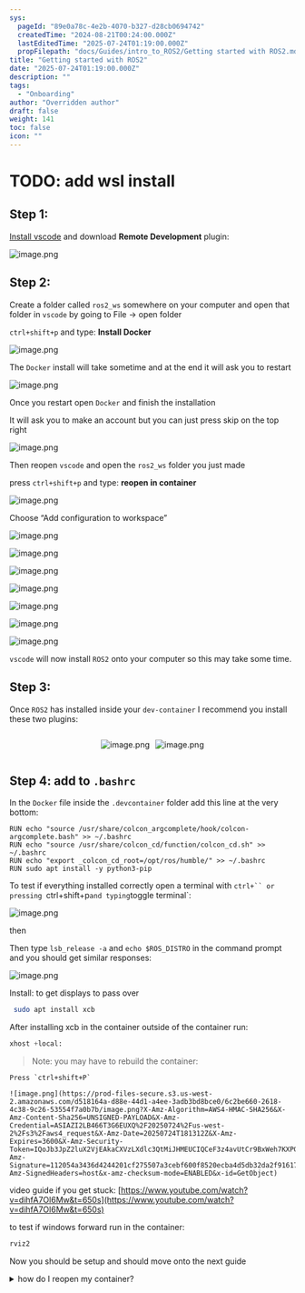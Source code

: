 ```yaml
---
sys:
  pageId: "89e0a78c-4e2b-4070-b327-d28cb0694742"
  createdTime: "2024-08-21T00:24:00.000Z"
  lastEditedTime: "2025-07-24T01:19:00.000Z"
  propFilepath: "docs/Guides/intro_to_ROS2/Getting started with ROS2.md"
title: "Getting started with ROS2"
date: "2025-07-24T01:19:00.000Z"
description: ""
tags:
  - "Onboarding"
author: "Overridden author"
draft: false
weight: 141
toc: false
icon: ""
---
```


# TODO: add wsl install

## Step 1:

[Install vscode](https://code.visualstudio.com/download) and download **Remote Development** plugin:

![image.png](https://prod-files-secure.s3.us-west-2.amazonaws.com/d518164a-d88e-44d1-a4ee-3adb3bd8bce0/efb52993-1881-4a40-b95e-6f020334f022/image.png?X-Amz-Algorithm=AWS4-HMAC-SHA256&X-Amz-Content-Sha256=UNSIGNED-PAYLOAD&X-Amz-Credential=ASIAZI2LB4664GADUFPT%2F20250724%2Fus-west-2%2Fs3%2Faws4_request&X-Amz-Date=20250724T181303Z&X-Amz-Expires=3600&X-Amz-Security-Token=IQoJb3JpZ2luX2VjEAkaCXVzLXdlc3QtMiJGMEQCIH1oC9WOCTNu0f8jmsyNihJXgSgZUrmYJvYQBHOAhsQiAiBynZaRyC3fCR1LnlRJmlJihB6zJRsVlK3Z87h%2Fu4H2DCr%2FAwgyEAAaDDYzNzQyMzE4MzgwNSIMloEiK3XAjD0FEmjyKtwDI3eizPSUt4nvHV%2Bgi8%2FnRY1StzmH2iObAKbmZ8cnVDSyApeKj3B%2BvyxYzMgDsdRKICAvmabSohqpxR9OXvHqijjOTgdiG6H4rkYUgY5RaHMbO28ZWWyS4RdmFy%2FV9xkaAgQjxkf21ksd%2BGQvAB7p9TvB1PvplH%2BbxySuIWBHN3i42OYfHhixRrvIPtTyMNp05TltTBBKc6dW6J0bU6mtIkcqdaDXLRtZ1JW%2Ff97pjSgZCXqDylOQsB1ydYlmN7NTQCDIZ1kHNWVXwORDu8jeU95Lmht34e7tU2jtQWpSshHgKTbuWVAOQJjnew1LZemaRYi1%2FkZasd21yLpZl5snanR8M3%2BDOpaZLC%2B63dtpQ4RCp2s1uUz%2B9o2px0x5QKwbOl67zktHKcFZP2tSUnhEcGYvvRPMn24or2PEzZe7YvXuZ3Bs3buSHosByjhPjLcmQrKN1sYNcev9TjOQZxD0WN%2FCQ13CD5Vr%2FeW4rKX1qPFI%2B%2B8P5%2FhwuigOX5hUZgDxepoeBaDaUD6fZbNxSnnO6KZid%2FK%2BxcoQzgzW3NqnSmwUC0kbmqRSQeMNZEdd6hRt4HjkRMQZGDEhSO0iMv%2BLXhkgZrDeC%2FP1PQxMiQwvBZqYRIqjiYrHgbLwhhowjNSJxAY6pgG5p4ANtXknA1J%2FBhW8rwQekf%2FSGAS8YcwrKeAhzi1yv68suhH%2FMqXFQPAfyf74o8sQyhSr2Xfgsp5vEHckX8CjhoWvmaP5QeuL1zqFpaPsgB2jWeXmI0G2SszGvj%2F%2BxsW1CuZAGHZVOMoYDemX48BPGnvVn6Rn1PQP5QKwsAx28SjsrVbZIY2k4E9qgFMflr6HrcEgXPu2oQSpfLQI5rJkmDJO%2BO9Z&X-Amz-Signature=96bc73d7a3b8ab639e14e934928b3d743d8dbe595c9ceec31a9345fb8b7ae7d3&X-Amz-SignedHeaders=host&x-amz-checksum-mode=ENABLED&x-id=GetObject)

## Step 2:

Create a folder called `ros2_ws` somewhere on your computer and open that folder in `vscode` by going to File → open folder 

`ctrl+shift+p` and type: **Install Docker**

![image.png](https://prod-files-secure.s3.us-west-2.amazonaws.com/d518164a-d88e-44d1-a4ee-3adb3bd8bce0/2269dc0e-1cd5-47ff-bceb-c04ad9b2eab0/image.png?X-Amz-Algorithm=AWS4-HMAC-SHA256&X-Amz-Content-Sha256=UNSIGNED-PAYLOAD&X-Amz-Credential=ASIAZI2LB4664GADUFPT%2F20250724%2Fus-west-2%2Fs3%2Faws4_request&X-Amz-Date=20250724T181303Z&X-Amz-Expires=3600&X-Amz-Security-Token=IQoJb3JpZ2luX2VjEAkaCXVzLXdlc3QtMiJGMEQCIH1oC9WOCTNu0f8jmsyNihJXgSgZUrmYJvYQBHOAhsQiAiBynZaRyC3fCR1LnlRJmlJihB6zJRsVlK3Z87h%2Fu4H2DCr%2FAwgyEAAaDDYzNzQyMzE4MzgwNSIMloEiK3XAjD0FEmjyKtwDI3eizPSUt4nvHV%2Bgi8%2FnRY1StzmH2iObAKbmZ8cnVDSyApeKj3B%2BvyxYzMgDsdRKICAvmabSohqpxR9OXvHqijjOTgdiG6H4rkYUgY5RaHMbO28ZWWyS4RdmFy%2FV9xkaAgQjxkf21ksd%2BGQvAB7p9TvB1PvplH%2BbxySuIWBHN3i42OYfHhixRrvIPtTyMNp05TltTBBKc6dW6J0bU6mtIkcqdaDXLRtZ1JW%2Ff97pjSgZCXqDylOQsB1ydYlmN7NTQCDIZ1kHNWVXwORDu8jeU95Lmht34e7tU2jtQWpSshHgKTbuWVAOQJjnew1LZemaRYi1%2FkZasd21yLpZl5snanR8M3%2BDOpaZLC%2B63dtpQ4RCp2s1uUz%2B9o2px0x5QKwbOl67zktHKcFZP2tSUnhEcGYvvRPMn24or2PEzZe7YvXuZ3Bs3buSHosByjhPjLcmQrKN1sYNcev9TjOQZxD0WN%2FCQ13CD5Vr%2FeW4rKX1qPFI%2B%2B8P5%2FhwuigOX5hUZgDxepoeBaDaUD6fZbNxSnnO6KZid%2FK%2BxcoQzgzW3NqnSmwUC0kbmqRSQeMNZEdd6hRt4HjkRMQZGDEhSO0iMv%2BLXhkgZrDeC%2FP1PQxMiQwvBZqYRIqjiYrHgbLwhhowjNSJxAY6pgG5p4ANtXknA1J%2FBhW8rwQekf%2FSGAS8YcwrKeAhzi1yv68suhH%2FMqXFQPAfyf74o8sQyhSr2Xfgsp5vEHckX8CjhoWvmaP5QeuL1zqFpaPsgB2jWeXmI0G2SszGvj%2F%2BxsW1CuZAGHZVOMoYDemX48BPGnvVn6Rn1PQP5QKwsAx28SjsrVbZIY2k4E9qgFMflr6HrcEgXPu2oQSpfLQI5rJkmDJO%2BO9Z&X-Amz-Signature=eec359f11c1ab3d4a3993a5b3dd54c4ffa34e0d32d5c50941811a2d483ff3eca&X-Amz-SignedHeaders=host&x-amz-checksum-mode=ENABLED&x-id=GetObject)

The `Docker` install will take sometime and at the end it will ask you to restart

![image.png](https://prod-files-secure.s3.us-west-2.amazonaws.com/d518164a-d88e-44d1-a4ee-3adb3bd8bce0/ed233f78-be33-4b1f-b89c-9c346c0e961e/image.png?X-Amz-Algorithm=AWS4-HMAC-SHA256&X-Amz-Content-Sha256=UNSIGNED-PAYLOAD&X-Amz-Credential=ASIAZI2LB4664GADUFPT%2F20250724%2Fus-west-2%2Fs3%2Faws4_request&X-Amz-Date=20250724T181303Z&X-Amz-Expires=3600&X-Amz-Security-Token=IQoJb3JpZ2luX2VjEAkaCXVzLXdlc3QtMiJGMEQCIH1oC9WOCTNu0f8jmsyNihJXgSgZUrmYJvYQBHOAhsQiAiBynZaRyC3fCR1LnlRJmlJihB6zJRsVlK3Z87h%2Fu4H2DCr%2FAwgyEAAaDDYzNzQyMzE4MzgwNSIMloEiK3XAjD0FEmjyKtwDI3eizPSUt4nvHV%2Bgi8%2FnRY1StzmH2iObAKbmZ8cnVDSyApeKj3B%2BvyxYzMgDsdRKICAvmabSohqpxR9OXvHqijjOTgdiG6H4rkYUgY5RaHMbO28ZWWyS4RdmFy%2FV9xkaAgQjxkf21ksd%2BGQvAB7p9TvB1PvplH%2BbxySuIWBHN3i42OYfHhixRrvIPtTyMNp05TltTBBKc6dW6J0bU6mtIkcqdaDXLRtZ1JW%2Ff97pjSgZCXqDylOQsB1ydYlmN7NTQCDIZ1kHNWVXwORDu8jeU95Lmht34e7tU2jtQWpSshHgKTbuWVAOQJjnew1LZemaRYi1%2FkZasd21yLpZl5snanR8M3%2BDOpaZLC%2B63dtpQ4RCp2s1uUz%2B9o2px0x5QKwbOl67zktHKcFZP2tSUnhEcGYvvRPMn24or2PEzZe7YvXuZ3Bs3buSHosByjhPjLcmQrKN1sYNcev9TjOQZxD0WN%2FCQ13CD5Vr%2FeW4rKX1qPFI%2B%2B8P5%2FhwuigOX5hUZgDxepoeBaDaUD6fZbNxSnnO6KZid%2FK%2BxcoQzgzW3NqnSmwUC0kbmqRSQeMNZEdd6hRt4HjkRMQZGDEhSO0iMv%2BLXhkgZrDeC%2FP1PQxMiQwvBZqYRIqjiYrHgbLwhhowjNSJxAY6pgG5p4ANtXknA1J%2FBhW8rwQekf%2FSGAS8YcwrKeAhzi1yv68suhH%2FMqXFQPAfyf74o8sQyhSr2Xfgsp5vEHckX8CjhoWvmaP5QeuL1zqFpaPsgB2jWeXmI0G2SszGvj%2F%2BxsW1CuZAGHZVOMoYDemX48BPGnvVn6Rn1PQP5QKwsAx28SjsrVbZIY2k4E9qgFMflr6HrcEgXPu2oQSpfLQI5rJkmDJO%2BO9Z&X-Amz-Signature=1c8eb13d5ccd43beb45133605021b4bd55058a539d6fa1ebbfa5194206310e87&X-Amz-SignedHeaders=host&x-amz-checksum-mode=ENABLED&x-id=GetObject)

Once you restart open `Docker` and finish the installation

It will ask you to make an account but you can just press skip on the top right

![image.png](https://prod-files-secure.s3.us-west-2.amazonaws.com/d518164a-d88e-44d1-a4ee-3adb3bd8bce0/21010ad9-1659-4fd9-9f59-9932a09b2a3d/image.png?X-Amz-Algorithm=AWS4-HMAC-SHA256&X-Amz-Content-Sha256=UNSIGNED-PAYLOAD&X-Amz-Credential=ASIAZI2LB4664GADUFPT%2F20250724%2Fus-west-2%2Fs3%2Faws4_request&X-Amz-Date=20250724T181303Z&X-Amz-Expires=3600&X-Amz-Security-Token=IQoJb3JpZ2luX2VjEAkaCXVzLXdlc3QtMiJGMEQCIH1oC9WOCTNu0f8jmsyNihJXgSgZUrmYJvYQBHOAhsQiAiBynZaRyC3fCR1LnlRJmlJihB6zJRsVlK3Z87h%2Fu4H2DCr%2FAwgyEAAaDDYzNzQyMzE4MzgwNSIMloEiK3XAjD0FEmjyKtwDI3eizPSUt4nvHV%2Bgi8%2FnRY1StzmH2iObAKbmZ8cnVDSyApeKj3B%2BvyxYzMgDsdRKICAvmabSohqpxR9OXvHqijjOTgdiG6H4rkYUgY5RaHMbO28ZWWyS4RdmFy%2FV9xkaAgQjxkf21ksd%2BGQvAB7p9TvB1PvplH%2BbxySuIWBHN3i42OYfHhixRrvIPtTyMNp05TltTBBKc6dW6J0bU6mtIkcqdaDXLRtZ1JW%2Ff97pjSgZCXqDylOQsB1ydYlmN7NTQCDIZ1kHNWVXwORDu8jeU95Lmht34e7tU2jtQWpSshHgKTbuWVAOQJjnew1LZemaRYi1%2FkZasd21yLpZl5snanR8M3%2BDOpaZLC%2B63dtpQ4RCp2s1uUz%2B9o2px0x5QKwbOl67zktHKcFZP2tSUnhEcGYvvRPMn24or2PEzZe7YvXuZ3Bs3buSHosByjhPjLcmQrKN1sYNcev9TjOQZxD0WN%2FCQ13CD5Vr%2FeW4rKX1qPFI%2B%2B8P5%2FhwuigOX5hUZgDxepoeBaDaUD6fZbNxSnnO6KZid%2FK%2BxcoQzgzW3NqnSmwUC0kbmqRSQeMNZEdd6hRt4HjkRMQZGDEhSO0iMv%2BLXhkgZrDeC%2FP1PQxMiQwvBZqYRIqjiYrHgbLwhhowjNSJxAY6pgG5p4ANtXknA1J%2FBhW8rwQekf%2FSGAS8YcwrKeAhzi1yv68suhH%2FMqXFQPAfyf74o8sQyhSr2Xfgsp5vEHckX8CjhoWvmaP5QeuL1zqFpaPsgB2jWeXmI0G2SszGvj%2F%2BxsW1CuZAGHZVOMoYDemX48BPGnvVn6Rn1PQP5QKwsAx28SjsrVbZIY2k4E9qgFMflr6HrcEgXPu2oQSpfLQI5rJkmDJO%2BO9Z&X-Amz-Signature=a8d4e87ff86bbd62177447e43b6798ac8d69f3777217250e3bf5ab7317627d6c&X-Amz-SignedHeaders=host&x-amz-checksum-mode=ENABLED&x-id=GetObject)

Then reopen `vscode` and open the `ros2_ws` folder you just made

press `ctrl+shift+p` and type: **reopen in container**

![image.png](https://prod-files-secure.s3.us-west-2.amazonaws.com/d518164a-d88e-44d1-a4ee-3adb3bd8bce0/4e93b8c2-41ad-488c-8095-c74205196118/image.png?X-Amz-Algorithm=AWS4-HMAC-SHA256&X-Amz-Content-Sha256=UNSIGNED-PAYLOAD&X-Amz-Credential=ASIAZI2LB4664GADUFPT%2F20250724%2Fus-west-2%2Fs3%2Faws4_request&X-Amz-Date=20250724T181303Z&X-Amz-Expires=3600&X-Amz-Security-Token=IQoJb3JpZ2luX2VjEAkaCXVzLXdlc3QtMiJGMEQCIH1oC9WOCTNu0f8jmsyNihJXgSgZUrmYJvYQBHOAhsQiAiBynZaRyC3fCR1LnlRJmlJihB6zJRsVlK3Z87h%2Fu4H2DCr%2FAwgyEAAaDDYzNzQyMzE4MzgwNSIMloEiK3XAjD0FEmjyKtwDI3eizPSUt4nvHV%2Bgi8%2FnRY1StzmH2iObAKbmZ8cnVDSyApeKj3B%2BvyxYzMgDsdRKICAvmabSohqpxR9OXvHqijjOTgdiG6H4rkYUgY5RaHMbO28ZWWyS4RdmFy%2FV9xkaAgQjxkf21ksd%2BGQvAB7p9TvB1PvplH%2BbxySuIWBHN3i42OYfHhixRrvIPtTyMNp05TltTBBKc6dW6J0bU6mtIkcqdaDXLRtZ1JW%2Ff97pjSgZCXqDylOQsB1ydYlmN7NTQCDIZ1kHNWVXwORDu8jeU95Lmht34e7tU2jtQWpSshHgKTbuWVAOQJjnew1LZemaRYi1%2FkZasd21yLpZl5snanR8M3%2BDOpaZLC%2B63dtpQ4RCp2s1uUz%2B9o2px0x5QKwbOl67zktHKcFZP2tSUnhEcGYvvRPMn24or2PEzZe7YvXuZ3Bs3buSHosByjhPjLcmQrKN1sYNcev9TjOQZxD0WN%2FCQ13CD5Vr%2FeW4rKX1qPFI%2B%2B8P5%2FhwuigOX5hUZgDxepoeBaDaUD6fZbNxSnnO6KZid%2FK%2BxcoQzgzW3NqnSmwUC0kbmqRSQeMNZEdd6hRt4HjkRMQZGDEhSO0iMv%2BLXhkgZrDeC%2FP1PQxMiQwvBZqYRIqjiYrHgbLwhhowjNSJxAY6pgG5p4ANtXknA1J%2FBhW8rwQekf%2FSGAS8YcwrKeAhzi1yv68suhH%2FMqXFQPAfyf74o8sQyhSr2Xfgsp5vEHckX8CjhoWvmaP5QeuL1zqFpaPsgB2jWeXmI0G2SszGvj%2F%2BxsW1CuZAGHZVOMoYDemX48BPGnvVn6Rn1PQP5QKwsAx28SjsrVbZIY2k4E9qgFMflr6HrcEgXPu2oQSpfLQI5rJkmDJO%2BO9Z&X-Amz-Signature=c8b3e5d3fea3adcbd92698c1125a8b3c9a3eac5f16eaf66a3eb17dadd1e67f47&X-Amz-SignedHeaders=host&x-amz-checksum-mode=ENABLED&x-id=GetObject)

Choose “Add configuration to workspace”

![image.png](https://prod-files-secure.s3.us-west-2.amazonaws.com/d518164a-d88e-44d1-a4ee-3adb3bd8bce0/9560b282-5060-4989-ba37-97e7b2c22476/image.png?X-Amz-Algorithm=AWS4-HMAC-SHA256&X-Amz-Content-Sha256=UNSIGNED-PAYLOAD&X-Amz-Credential=ASIAZI2LB4664GADUFPT%2F20250724%2Fus-west-2%2Fs3%2Faws4_request&X-Amz-Date=20250724T181303Z&X-Amz-Expires=3600&X-Amz-Security-Token=IQoJb3JpZ2luX2VjEAkaCXVzLXdlc3QtMiJGMEQCIH1oC9WOCTNu0f8jmsyNihJXgSgZUrmYJvYQBHOAhsQiAiBynZaRyC3fCR1LnlRJmlJihB6zJRsVlK3Z87h%2Fu4H2DCr%2FAwgyEAAaDDYzNzQyMzE4MzgwNSIMloEiK3XAjD0FEmjyKtwDI3eizPSUt4nvHV%2Bgi8%2FnRY1StzmH2iObAKbmZ8cnVDSyApeKj3B%2BvyxYzMgDsdRKICAvmabSohqpxR9OXvHqijjOTgdiG6H4rkYUgY5RaHMbO28ZWWyS4RdmFy%2FV9xkaAgQjxkf21ksd%2BGQvAB7p9TvB1PvplH%2BbxySuIWBHN3i42OYfHhixRrvIPtTyMNp05TltTBBKc6dW6J0bU6mtIkcqdaDXLRtZ1JW%2Ff97pjSgZCXqDylOQsB1ydYlmN7NTQCDIZ1kHNWVXwORDu8jeU95Lmht34e7tU2jtQWpSshHgKTbuWVAOQJjnew1LZemaRYi1%2FkZasd21yLpZl5snanR8M3%2BDOpaZLC%2B63dtpQ4RCp2s1uUz%2B9o2px0x5QKwbOl67zktHKcFZP2tSUnhEcGYvvRPMn24or2PEzZe7YvXuZ3Bs3buSHosByjhPjLcmQrKN1sYNcev9TjOQZxD0WN%2FCQ13CD5Vr%2FeW4rKX1qPFI%2B%2B8P5%2FhwuigOX5hUZgDxepoeBaDaUD6fZbNxSnnO6KZid%2FK%2BxcoQzgzW3NqnSmwUC0kbmqRSQeMNZEdd6hRt4HjkRMQZGDEhSO0iMv%2BLXhkgZrDeC%2FP1PQxMiQwvBZqYRIqjiYrHgbLwhhowjNSJxAY6pgG5p4ANtXknA1J%2FBhW8rwQekf%2FSGAS8YcwrKeAhzi1yv68suhH%2FMqXFQPAfyf74o8sQyhSr2Xfgsp5vEHckX8CjhoWvmaP5QeuL1zqFpaPsgB2jWeXmI0G2SszGvj%2F%2BxsW1CuZAGHZVOMoYDemX48BPGnvVn6Rn1PQP5QKwsAx28SjsrVbZIY2k4E9qgFMflr6HrcEgXPu2oQSpfLQI5rJkmDJO%2BO9Z&X-Amz-Signature=1f0bc964e2cafd0e46317357b9e074df2e0f8592dba5a1a13586c59509fe243e&X-Amz-SignedHeaders=host&x-amz-checksum-mode=ENABLED&x-id=GetObject)

![image.png](https://prod-files-secure.s3.us-west-2.amazonaws.com/d518164a-d88e-44d1-a4ee-3adb3bd8bce0/2ee63f81-886b-48e8-a553-dc6e5eac99e4/image.png?X-Amz-Algorithm=AWS4-HMAC-SHA256&X-Amz-Content-Sha256=UNSIGNED-PAYLOAD&X-Amz-Credential=ASIAZI2LB4664GADUFPT%2F20250724%2Fus-west-2%2Fs3%2Faws4_request&X-Amz-Date=20250724T181303Z&X-Amz-Expires=3600&X-Amz-Security-Token=IQoJb3JpZ2luX2VjEAkaCXVzLXdlc3QtMiJGMEQCIH1oC9WOCTNu0f8jmsyNihJXgSgZUrmYJvYQBHOAhsQiAiBynZaRyC3fCR1LnlRJmlJihB6zJRsVlK3Z87h%2Fu4H2DCr%2FAwgyEAAaDDYzNzQyMzE4MzgwNSIMloEiK3XAjD0FEmjyKtwDI3eizPSUt4nvHV%2Bgi8%2FnRY1StzmH2iObAKbmZ8cnVDSyApeKj3B%2BvyxYzMgDsdRKICAvmabSohqpxR9OXvHqijjOTgdiG6H4rkYUgY5RaHMbO28ZWWyS4RdmFy%2FV9xkaAgQjxkf21ksd%2BGQvAB7p9TvB1PvplH%2BbxySuIWBHN3i42OYfHhixRrvIPtTyMNp05TltTBBKc6dW6J0bU6mtIkcqdaDXLRtZ1JW%2Ff97pjSgZCXqDylOQsB1ydYlmN7NTQCDIZ1kHNWVXwORDu8jeU95Lmht34e7tU2jtQWpSshHgKTbuWVAOQJjnew1LZemaRYi1%2FkZasd21yLpZl5snanR8M3%2BDOpaZLC%2B63dtpQ4RCp2s1uUz%2B9o2px0x5QKwbOl67zktHKcFZP2tSUnhEcGYvvRPMn24or2PEzZe7YvXuZ3Bs3buSHosByjhPjLcmQrKN1sYNcev9TjOQZxD0WN%2FCQ13CD5Vr%2FeW4rKX1qPFI%2B%2B8P5%2FhwuigOX5hUZgDxepoeBaDaUD6fZbNxSnnO6KZid%2FK%2BxcoQzgzW3NqnSmwUC0kbmqRSQeMNZEdd6hRt4HjkRMQZGDEhSO0iMv%2BLXhkgZrDeC%2FP1PQxMiQwvBZqYRIqjiYrHgbLwhhowjNSJxAY6pgG5p4ANtXknA1J%2FBhW8rwQekf%2FSGAS8YcwrKeAhzi1yv68suhH%2FMqXFQPAfyf74o8sQyhSr2Xfgsp5vEHckX8CjhoWvmaP5QeuL1zqFpaPsgB2jWeXmI0G2SszGvj%2F%2BxsW1CuZAGHZVOMoYDemX48BPGnvVn6Rn1PQP5QKwsAx28SjsrVbZIY2k4E9qgFMflr6HrcEgXPu2oQSpfLQI5rJkmDJO%2BO9Z&X-Amz-Signature=edacbeb1e0b4e2642ba3fc97016ceb18467670e1e9181d039737b97cc83d7e2f&X-Amz-SignedHeaders=host&x-amz-checksum-mode=ENABLED&x-id=GetObject)

![image.png](https://prod-files-secure.s3.us-west-2.amazonaws.com/d518164a-d88e-44d1-a4ee-3adb3bd8bce0/e0fd626c-c8b6-4b2c-95d1-fa4c26514504/image.png?X-Amz-Algorithm=AWS4-HMAC-SHA256&X-Amz-Content-Sha256=UNSIGNED-PAYLOAD&X-Amz-Credential=ASIAZI2LB4664GADUFPT%2F20250724%2Fus-west-2%2Fs3%2Faws4_request&X-Amz-Date=20250724T181303Z&X-Amz-Expires=3600&X-Amz-Security-Token=IQoJb3JpZ2luX2VjEAkaCXVzLXdlc3QtMiJGMEQCIH1oC9WOCTNu0f8jmsyNihJXgSgZUrmYJvYQBHOAhsQiAiBynZaRyC3fCR1LnlRJmlJihB6zJRsVlK3Z87h%2Fu4H2DCr%2FAwgyEAAaDDYzNzQyMzE4MzgwNSIMloEiK3XAjD0FEmjyKtwDI3eizPSUt4nvHV%2Bgi8%2FnRY1StzmH2iObAKbmZ8cnVDSyApeKj3B%2BvyxYzMgDsdRKICAvmabSohqpxR9OXvHqijjOTgdiG6H4rkYUgY5RaHMbO28ZWWyS4RdmFy%2FV9xkaAgQjxkf21ksd%2BGQvAB7p9TvB1PvplH%2BbxySuIWBHN3i42OYfHhixRrvIPtTyMNp05TltTBBKc6dW6J0bU6mtIkcqdaDXLRtZ1JW%2Ff97pjSgZCXqDylOQsB1ydYlmN7NTQCDIZ1kHNWVXwORDu8jeU95Lmht34e7tU2jtQWpSshHgKTbuWVAOQJjnew1LZemaRYi1%2FkZasd21yLpZl5snanR8M3%2BDOpaZLC%2B63dtpQ4RCp2s1uUz%2B9o2px0x5QKwbOl67zktHKcFZP2tSUnhEcGYvvRPMn24or2PEzZe7YvXuZ3Bs3buSHosByjhPjLcmQrKN1sYNcev9TjOQZxD0WN%2FCQ13CD5Vr%2FeW4rKX1qPFI%2B%2B8P5%2FhwuigOX5hUZgDxepoeBaDaUD6fZbNxSnnO6KZid%2FK%2BxcoQzgzW3NqnSmwUC0kbmqRSQeMNZEdd6hRt4HjkRMQZGDEhSO0iMv%2BLXhkgZrDeC%2FP1PQxMiQwvBZqYRIqjiYrHgbLwhhowjNSJxAY6pgG5p4ANtXknA1J%2FBhW8rwQekf%2FSGAS8YcwrKeAhzi1yv68suhH%2FMqXFQPAfyf74o8sQyhSr2Xfgsp5vEHckX8CjhoWvmaP5QeuL1zqFpaPsgB2jWeXmI0G2SszGvj%2F%2BxsW1CuZAGHZVOMoYDemX48BPGnvVn6Rn1PQP5QKwsAx28SjsrVbZIY2k4E9qgFMflr6HrcEgXPu2oQSpfLQI5rJkmDJO%2BO9Z&X-Amz-Signature=804f08968482fc2a2b8866b318383d8a63f6d1425f15afe4de56b2120bfbb40c&X-Amz-SignedHeaders=host&x-amz-checksum-mode=ENABLED&x-id=GetObject)

![image.png](https://prod-files-secure.s3.us-west-2.amazonaws.com/d518164a-d88e-44d1-a4ee-3adb3bd8bce0/a2e13f50-d2ab-4719-a4c2-7ced634bfc9d/image.png?X-Amz-Algorithm=AWS4-HMAC-SHA256&X-Amz-Content-Sha256=UNSIGNED-PAYLOAD&X-Amz-Credential=ASIAZI2LB4664GADUFPT%2F20250724%2Fus-west-2%2Fs3%2Faws4_request&X-Amz-Date=20250724T181303Z&X-Amz-Expires=3600&X-Amz-Security-Token=IQoJb3JpZ2luX2VjEAkaCXVzLXdlc3QtMiJGMEQCIH1oC9WOCTNu0f8jmsyNihJXgSgZUrmYJvYQBHOAhsQiAiBynZaRyC3fCR1LnlRJmlJihB6zJRsVlK3Z87h%2Fu4H2DCr%2FAwgyEAAaDDYzNzQyMzE4MzgwNSIMloEiK3XAjD0FEmjyKtwDI3eizPSUt4nvHV%2Bgi8%2FnRY1StzmH2iObAKbmZ8cnVDSyApeKj3B%2BvyxYzMgDsdRKICAvmabSohqpxR9OXvHqijjOTgdiG6H4rkYUgY5RaHMbO28ZWWyS4RdmFy%2FV9xkaAgQjxkf21ksd%2BGQvAB7p9TvB1PvplH%2BbxySuIWBHN3i42OYfHhixRrvIPtTyMNp05TltTBBKc6dW6J0bU6mtIkcqdaDXLRtZ1JW%2Ff97pjSgZCXqDylOQsB1ydYlmN7NTQCDIZ1kHNWVXwORDu8jeU95Lmht34e7tU2jtQWpSshHgKTbuWVAOQJjnew1LZemaRYi1%2FkZasd21yLpZl5snanR8M3%2BDOpaZLC%2B63dtpQ4RCp2s1uUz%2B9o2px0x5QKwbOl67zktHKcFZP2tSUnhEcGYvvRPMn24or2PEzZe7YvXuZ3Bs3buSHosByjhPjLcmQrKN1sYNcev9TjOQZxD0WN%2FCQ13CD5Vr%2FeW4rKX1qPFI%2B%2B8P5%2FhwuigOX5hUZgDxepoeBaDaUD6fZbNxSnnO6KZid%2FK%2BxcoQzgzW3NqnSmwUC0kbmqRSQeMNZEdd6hRt4HjkRMQZGDEhSO0iMv%2BLXhkgZrDeC%2FP1PQxMiQwvBZqYRIqjiYrHgbLwhhowjNSJxAY6pgG5p4ANtXknA1J%2FBhW8rwQekf%2FSGAS8YcwrKeAhzi1yv68suhH%2FMqXFQPAfyf74o8sQyhSr2Xfgsp5vEHckX8CjhoWvmaP5QeuL1zqFpaPsgB2jWeXmI0G2SszGvj%2F%2BxsW1CuZAGHZVOMoYDemX48BPGnvVn6Rn1PQP5QKwsAx28SjsrVbZIY2k4E9qgFMflr6HrcEgXPu2oQSpfLQI5rJkmDJO%2BO9Z&X-Amz-Signature=aad5f3acc2a8a58bad47a9ef604d1c4d576cc3efc2b7ea84cf6a88bfdf82a16c&X-Amz-SignedHeaders=host&x-amz-checksum-mode=ENABLED&x-id=GetObject)

![image.png](https://prod-files-secure.s3.us-west-2.amazonaws.com/d518164a-d88e-44d1-a4ee-3adb3bd8bce0/6cc478ad-aaba-4bf7-9fcc-403277ab896c/image.png?X-Amz-Algorithm=AWS4-HMAC-SHA256&X-Amz-Content-Sha256=UNSIGNED-PAYLOAD&X-Amz-Credential=ASIAZI2LB4664GADUFPT%2F20250724%2Fus-west-2%2Fs3%2Faws4_request&X-Amz-Date=20250724T181303Z&X-Amz-Expires=3600&X-Amz-Security-Token=IQoJb3JpZ2luX2VjEAkaCXVzLXdlc3QtMiJGMEQCIH1oC9WOCTNu0f8jmsyNihJXgSgZUrmYJvYQBHOAhsQiAiBynZaRyC3fCR1LnlRJmlJihB6zJRsVlK3Z87h%2Fu4H2DCr%2FAwgyEAAaDDYzNzQyMzE4MzgwNSIMloEiK3XAjD0FEmjyKtwDI3eizPSUt4nvHV%2Bgi8%2FnRY1StzmH2iObAKbmZ8cnVDSyApeKj3B%2BvyxYzMgDsdRKICAvmabSohqpxR9OXvHqijjOTgdiG6H4rkYUgY5RaHMbO28ZWWyS4RdmFy%2FV9xkaAgQjxkf21ksd%2BGQvAB7p9TvB1PvplH%2BbxySuIWBHN3i42OYfHhixRrvIPtTyMNp05TltTBBKc6dW6J0bU6mtIkcqdaDXLRtZ1JW%2Ff97pjSgZCXqDylOQsB1ydYlmN7NTQCDIZ1kHNWVXwORDu8jeU95Lmht34e7tU2jtQWpSshHgKTbuWVAOQJjnew1LZemaRYi1%2FkZasd21yLpZl5snanR8M3%2BDOpaZLC%2B63dtpQ4RCp2s1uUz%2B9o2px0x5QKwbOl67zktHKcFZP2tSUnhEcGYvvRPMn24or2PEzZe7YvXuZ3Bs3buSHosByjhPjLcmQrKN1sYNcev9TjOQZxD0WN%2FCQ13CD5Vr%2FeW4rKX1qPFI%2B%2B8P5%2FhwuigOX5hUZgDxepoeBaDaUD6fZbNxSnnO6KZid%2FK%2BxcoQzgzW3NqnSmwUC0kbmqRSQeMNZEdd6hRt4HjkRMQZGDEhSO0iMv%2BLXhkgZrDeC%2FP1PQxMiQwvBZqYRIqjiYrHgbLwhhowjNSJxAY6pgG5p4ANtXknA1J%2FBhW8rwQekf%2FSGAS8YcwrKeAhzi1yv68suhH%2FMqXFQPAfyf74o8sQyhSr2Xfgsp5vEHckX8CjhoWvmaP5QeuL1zqFpaPsgB2jWeXmI0G2SszGvj%2F%2BxsW1CuZAGHZVOMoYDemX48BPGnvVn6Rn1PQP5QKwsAx28SjsrVbZIY2k4E9qgFMflr6HrcEgXPu2oQSpfLQI5rJkmDJO%2BO9Z&X-Amz-Signature=406cbbea8469ea422628edfae220eee7f7c83ffbf6813f0b6821aebd1c368ec2&X-Amz-SignedHeaders=host&x-amz-checksum-mode=ENABLED&x-id=GetObject)

![image.png](https://prod-files-secure.s3.us-west-2.amazonaws.com/d518164a-d88e-44d1-a4ee-3adb3bd8bce0/53255b28-f75e-430f-b9e3-c0ac8577e42b/image.png?X-Amz-Algorithm=AWS4-HMAC-SHA256&X-Amz-Content-Sha256=UNSIGNED-PAYLOAD&X-Amz-Credential=ASIAZI2LB4664GADUFPT%2F20250724%2Fus-west-2%2Fs3%2Faws4_request&X-Amz-Date=20250724T181303Z&X-Amz-Expires=3600&X-Amz-Security-Token=IQoJb3JpZ2luX2VjEAkaCXVzLXdlc3QtMiJGMEQCIH1oC9WOCTNu0f8jmsyNihJXgSgZUrmYJvYQBHOAhsQiAiBynZaRyC3fCR1LnlRJmlJihB6zJRsVlK3Z87h%2Fu4H2DCr%2FAwgyEAAaDDYzNzQyMzE4MzgwNSIMloEiK3XAjD0FEmjyKtwDI3eizPSUt4nvHV%2Bgi8%2FnRY1StzmH2iObAKbmZ8cnVDSyApeKj3B%2BvyxYzMgDsdRKICAvmabSohqpxR9OXvHqijjOTgdiG6H4rkYUgY5RaHMbO28ZWWyS4RdmFy%2FV9xkaAgQjxkf21ksd%2BGQvAB7p9TvB1PvplH%2BbxySuIWBHN3i42OYfHhixRrvIPtTyMNp05TltTBBKc6dW6J0bU6mtIkcqdaDXLRtZ1JW%2Ff97pjSgZCXqDylOQsB1ydYlmN7NTQCDIZ1kHNWVXwORDu8jeU95Lmht34e7tU2jtQWpSshHgKTbuWVAOQJjnew1LZemaRYi1%2FkZasd21yLpZl5snanR8M3%2BDOpaZLC%2B63dtpQ4RCp2s1uUz%2B9o2px0x5QKwbOl67zktHKcFZP2tSUnhEcGYvvRPMn24or2PEzZe7YvXuZ3Bs3buSHosByjhPjLcmQrKN1sYNcev9TjOQZxD0WN%2FCQ13CD5Vr%2FeW4rKX1qPFI%2B%2B8P5%2FhwuigOX5hUZgDxepoeBaDaUD6fZbNxSnnO6KZid%2FK%2BxcoQzgzW3NqnSmwUC0kbmqRSQeMNZEdd6hRt4HjkRMQZGDEhSO0iMv%2BLXhkgZrDeC%2FP1PQxMiQwvBZqYRIqjiYrHgbLwhhowjNSJxAY6pgG5p4ANtXknA1J%2FBhW8rwQekf%2FSGAS8YcwrKeAhzi1yv68suhH%2FMqXFQPAfyf74o8sQyhSr2Xfgsp5vEHckX8CjhoWvmaP5QeuL1zqFpaPsgB2jWeXmI0G2SszGvj%2F%2BxsW1CuZAGHZVOMoYDemX48BPGnvVn6Rn1PQP5QKwsAx28SjsrVbZIY2k4E9qgFMflr6HrcEgXPu2oQSpfLQI5rJkmDJO%2BO9Z&X-Amz-Signature=ffed911e7da00737d4d225b36e89da3bcb3f5328e7fc4d5c5846a75f5e62f712&X-Amz-SignedHeaders=host&x-amz-checksum-mode=ENABLED&x-id=GetObject)

![image.png](https://prod-files-secure.s3.us-west-2.amazonaws.com/d518164a-d88e-44d1-a4ee-3adb3bd8bce0/7c562767-5af9-4ffb-97d1-327bcdf4ee00/image.png?X-Amz-Algorithm=AWS4-HMAC-SHA256&X-Amz-Content-Sha256=UNSIGNED-PAYLOAD&X-Amz-Credential=ASIAZI2LB4664GADUFPT%2F20250724%2Fus-west-2%2Fs3%2Faws4_request&X-Amz-Date=20250724T181303Z&X-Amz-Expires=3600&X-Amz-Security-Token=IQoJb3JpZ2luX2VjEAkaCXVzLXdlc3QtMiJGMEQCIH1oC9WOCTNu0f8jmsyNihJXgSgZUrmYJvYQBHOAhsQiAiBynZaRyC3fCR1LnlRJmlJihB6zJRsVlK3Z87h%2Fu4H2DCr%2FAwgyEAAaDDYzNzQyMzE4MzgwNSIMloEiK3XAjD0FEmjyKtwDI3eizPSUt4nvHV%2Bgi8%2FnRY1StzmH2iObAKbmZ8cnVDSyApeKj3B%2BvyxYzMgDsdRKICAvmabSohqpxR9OXvHqijjOTgdiG6H4rkYUgY5RaHMbO28ZWWyS4RdmFy%2FV9xkaAgQjxkf21ksd%2BGQvAB7p9TvB1PvplH%2BbxySuIWBHN3i42OYfHhixRrvIPtTyMNp05TltTBBKc6dW6J0bU6mtIkcqdaDXLRtZ1JW%2Ff97pjSgZCXqDylOQsB1ydYlmN7NTQCDIZ1kHNWVXwORDu8jeU95Lmht34e7tU2jtQWpSshHgKTbuWVAOQJjnew1LZemaRYi1%2FkZasd21yLpZl5snanR8M3%2BDOpaZLC%2B63dtpQ4RCp2s1uUz%2B9o2px0x5QKwbOl67zktHKcFZP2tSUnhEcGYvvRPMn24or2PEzZe7YvXuZ3Bs3buSHosByjhPjLcmQrKN1sYNcev9TjOQZxD0WN%2FCQ13CD5Vr%2FeW4rKX1qPFI%2B%2B8P5%2FhwuigOX5hUZgDxepoeBaDaUD6fZbNxSnnO6KZid%2FK%2BxcoQzgzW3NqnSmwUC0kbmqRSQeMNZEdd6hRt4HjkRMQZGDEhSO0iMv%2BLXhkgZrDeC%2FP1PQxMiQwvBZqYRIqjiYrHgbLwhhowjNSJxAY6pgG5p4ANtXknA1J%2FBhW8rwQekf%2FSGAS8YcwrKeAhzi1yv68suhH%2FMqXFQPAfyf74o8sQyhSr2Xfgsp5vEHckX8CjhoWvmaP5QeuL1zqFpaPsgB2jWeXmI0G2SszGvj%2F%2BxsW1CuZAGHZVOMoYDemX48BPGnvVn6Rn1PQP5QKwsAx28SjsrVbZIY2k4E9qgFMflr6HrcEgXPu2oQSpfLQI5rJkmDJO%2BO9Z&X-Amz-Signature=7798059960c2ba0c4cba085b590b13fbcbcb10640d7185dfcfcb76d891c32178&X-Amz-SignedHeaders=host&x-amz-checksum-mode=ENABLED&x-id=GetObject)

`vscode` will now install `ROS2` onto your computer so this may take some time.

## Step 3:

Once `ROS2` has installed inside your `dev-container` I recommend you install these two plugins:

<div style="display: flex;flex-direction: row; column-gap:10px; max-width: 630px;justify-content: center;">
<div>

![image.png](https://prod-files-secure.s3.us-west-2.amazonaws.com/d518164a-d88e-44d1-a4ee-3adb3bd8bce0/3fc3d550-5a54-4ba1-ba6b-faa01cdb7369/image.png?X-Amz-Algorithm=AWS4-HMAC-SHA256&X-Amz-Content-Sha256=UNSIGNED-PAYLOAD&X-Amz-Credential=ASIAZI2LB4662ST4C6UC%2F20250724%2Fus-west-2%2Fs3%2Faws4_request&X-Amz-Date=20250724T181309Z&X-Amz-Expires=3600&X-Amz-Security-Token=IQoJb3JpZ2luX2VjEAkaCXVzLXdlc3QtMiJHMEUCIQCWZIkyXuiFRxkqKJXMZf0KwP5r93CbDUIp2CYFyN54hQIgFoPCHOYden4ndNOuBkYoRtCHT3r2IN6pEZN6Q9sfsJwq%2FwMIMhAAGgw2Mzc0MjMxODM4MDUiDAOb6rajEye3eM4AfircA1nzG6KCfLe4XcdxkhI2BiGfdcu9nxnMPTk45%2BkEoqkZr6m0%2BwFUy14BDbqS%2B5y164DmDtDoKtC6mWKlce8mSG5uJ1%2BYWtbaNYRMlBp08EMfugQMJdi1OZu05rfnHwUgjWrJhiozQ50wFpFSGSQbD%2FtQ3CFM3nN810G5FST9YmITQ9cvjE2pP2MYlfeDVWzMA%2BPtYyDwGH4giSvW4Qre%2B3D%2BKJ5%2BkPVWPpDbD6WNxIV9dzpynDYMFhAURur4a9FjLaSH9mkUfk35lwh%2BOm%2FKcPBbbuNBZMndlzgk3pr1v7eLDOcbmGKm%2F0mK7r5FXPHo45%2Br8OMqyRrz9Vf%2Bwit3ksyejnkZLAEl6VFxKXLKXrC%2F23KmwSxOGofML4wihs06aXcQ1etHYTm5vLCyo44UrhPH%2BfldMj49ZL2ZBW%2FtIHqpaRYQm8a1zH7Ir4mw3%2BtqxsyeUd1gSXcVUl8QSMNXH6JAcM7kMSjD%2FsyVsQSDVYQnaYPePefjir1neXdowB2q2R5uSn1wNgKSIuiqSeKeTvUWj1w4xMSFqmQtY01B28CsKSQo0r%2FqcV9gBE8RPc6I%2BwGO3Eo5M40sO0YqZYMlYpyNYpDcil18nOQWmdgr5%2Bgsh%2B1l2QXeF%2BTqEZX3MMvTicQGOqUBc24WckF3lUq35E7Pngk3hGL7wrKFk8EKmAIa%2ByNs9yIUHDAUVeF5G3JoX9Kf7%2FUbxr0Ku4a0Xyx%2FwK1wziws94iPTSGlQ2Eb4JKB2E4rejhypRrcBa09%2BGGkwSosr4qeJ47BLJT8O5o%2By7rKM9c%2FGszScH1X%2BsZFmhwT9Ox%2BW6RHrDr9RZ%2BBNO40nJdKTHZeHmU7nZb7zHuf%2B8KHnhOU7os%2BptxE&X-Amz-Signature=fd22c8150c8ec47a9a36d1e5f55dcb15d66f7fca2dc34e889ab8aa2e9c822d2f&X-Amz-SignedHeaders=host&x-amz-checksum-mode=ENABLED&x-id=GetObject)

</div>
<div>

![image.png](https://prod-files-secure.s3.us-west-2.amazonaws.com/d518164a-d88e-44d1-a4ee-3adb3bd8bce0/d994cc66-13c2-4093-a5a3-f84cf4601a82/image.png?X-Amz-Algorithm=AWS4-HMAC-SHA256&X-Amz-Content-Sha256=UNSIGNED-PAYLOAD&X-Amz-Credential=ASIAZI2LB46624KATYJ5%2F20250724%2Fus-west-2%2Fs3%2Faws4_request&X-Amz-Date=20250724T181311Z&X-Amz-Expires=3600&X-Amz-Security-Token=IQoJb3JpZ2luX2VjEAkaCXVzLXdlc3QtMiJHMEUCIQCETmfHsbZVqejeePzkdoX3J8x6XvOrjK2vLNAjLqhqjwIgecDXzVwhZkPH%2BTbDrffCiuyMKRRQBwKIxNRNQDClCGwq%2FwMIMhAAGgw2Mzc0MjMxODM4MDUiDGpKhONKvvFcDXgGhyrcA2j%2B2pNGrWO%2Ft9fTqAdEtZ%2BYVnzNmyx1%2Bw92O6CNVGQEn8HZv4RabHXeNWl%2FxEcZd2ZrxU3fGPV8h8hSv6rBUatPI3w6tDMZewOCRp9j%2FLbaPRgMMjMI97PcthBC%2FGbj22QBqk6Ks84OrmbWtl3rXEBJRFK156Ifnr0nlqKgEqFA31%2BXh881thkk8ZcDcYfwJ3QxLsWQMrp9DeOoEc%2BiRBba0HfC2tp48kwY3%2FK2EngkG54a%2FTq1Fqv3cZQ11dEvEspqxk%2B%2FYEQ5gzpZRyuGmUiHq72Kbsw5IpHXTSCSuwRScDW6JFtPmjhyDa65W2%2BxXih8UJnPlMQBxQ2%2FBvtxsqIHPiEgY71vmdK%2BBLZzciHt1g%2FfnpN8Ol2LuRIYEkg9WXBCJCMw2lZJZchqGBDICbXRswX2541stJ95GPSOOYdrxegcctZo3%2FIuV8QvLK4dUkwfhQZP40TadQ61nraq%2BcQbnenrfDEZBcqZlBBvRKw19%2FI5pbRw0srtvg2CeoCyQzTGG4SoRQ4PPw3nA2Ry%2Fg%2BEXZU3QLXDJGuARXTrVDzsYpDHCNbXLdF1f6CknkaWEp%2Bop4xiA0qVcVuSB7FOtytlXVeeQKhHDG8NcWzjj3iIkcAGysaISJkuFla5MLzUicQGOqUB88LYAOnwPFnlXffEQbQdnHEDrH9FM2F%2Bbr5bqZ4Wzwaq64EOhFoqHxkftnKShwxnlbW6xvCraHks7bSSUdNnvo3%2BXnktMprw0kFsz1F9kfmaUnitpHWZZfZ04Djb8IkfexSXkxCpLxG5FKWmwnRNJvnOARpqZaedhQ0CPfxxe99OypI0%2FxJpuDm%2F7rgMZm5UZnLDsjPSB34M3JCW%2Fhj0YrLGeo6e&X-Amz-Signature=584882c348857aadca1b2e9871f79bb19a0afa61cd23f9a0386058361bb14e17&X-Amz-SignedHeaders=host&x-amz-checksum-mode=ENABLED&x-id=GetObject)

</div>
</div>

## Step 4: add to `.bashrc`

In the `Docker` file inside the `.devcontainer` folder add this line at the very bottom: 

```docker
RUN echo "source /usr/share/colcon_argcomplete/hook/colcon-argcomplete.bash" >> ~/.bashrc
RUN echo "source /usr/share/colcon_cd/function/colcon_cd.sh" >> ~/.bashrc
RUN echo "export _colcon_cd_root=/opt/ros/humble/" >> ~/.bashrc
RUN sudo apt install -y python3-pip 
```

To test if everything installed correctly open a terminal with `ctrl+`` or pressing `ctrl+shift+p` and typing `toggle terminal`:

![image.png](https://prod-files-secure.s3.us-west-2.amazonaws.com/d518164a-d88e-44d1-a4ee-3adb3bd8bce0/6a4943d8-b04e-4c02-9a58-775f3384d1a5/image.png?X-Amz-Algorithm=AWS4-HMAC-SHA256&X-Amz-Content-Sha256=UNSIGNED-PAYLOAD&X-Amz-Credential=ASIAZI2LB4664GADUFPT%2F20250724%2Fus-west-2%2Fs3%2Faws4_request&X-Amz-Date=20250724T181304Z&X-Amz-Expires=3600&X-Amz-Security-Token=IQoJb3JpZ2luX2VjEAkaCXVzLXdlc3QtMiJGMEQCIH1oC9WOCTNu0f8jmsyNihJXgSgZUrmYJvYQBHOAhsQiAiBynZaRyC3fCR1LnlRJmlJihB6zJRsVlK3Z87h%2Fu4H2DCr%2FAwgyEAAaDDYzNzQyMzE4MzgwNSIMloEiK3XAjD0FEmjyKtwDI3eizPSUt4nvHV%2Bgi8%2FnRY1StzmH2iObAKbmZ8cnVDSyApeKj3B%2BvyxYzMgDsdRKICAvmabSohqpxR9OXvHqijjOTgdiG6H4rkYUgY5RaHMbO28ZWWyS4RdmFy%2FV9xkaAgQjxkf21ksd%2BGQvAB7p9TvB1PvplH%2BbxySuIWBHN3i42OYfHhixRrvIPtTyMNp05TltTBBKc6dW6J0bU6mtIkcqdaDXLRtZ1JW%2Ff97pjSgZCXqDylOQsB1ydYlmN7NTQCDIZ1kHNWVXwORDu8jeU95Lmht34e7tU2jtQWpSshHgKTbuWVAOQJjnew1LZemaRYi1%2FkZasd21yLpZl5snanR8M3%2BDOpaZLC%2B63dtpQ4RCp2s1uUz%2B9o2px0x5QKwbOl67zktHKcFZP2tSUnhEcGYvvRPMn24or2PEzZe7YvXuZ3Bs3buSHosByjhPjLcmQrKN1sYNcev9TjOQZxD0WN%2FCQ13CD5Vr%2FeW4rKX1qPFI%2B%2B8P5%2FhwuigOX5hUZgDxepoeBaDaUD6fZbNxSnnO6KZid%2FK%2BxcoQzgzW3NqnSmwUC0kbmqRSQeMNZEdd6hRt4HjkRMQZGDEhSO0iMv%2BLXhkgZrDeC%2FP1PQxMiQwvBZqYRIqjiYrHgbLwhhowjNSJxAY6pgG5p4ANtXknA1J%2FBhW8rwQekf%2FSGAS8YcwrKeAhzi1yv68suhH%2FMqXFQPAfyf74o8sQyhSr2Xfgsp5vEHckX8CjhoWvmaP5QeuL1zqFpaPsgB2jWeXmI0G2SszGvj%2F%2BxsW1CuZAGHZVOMoYDemX48BPGnvVn6Rn1PQP5QKwsAx28SjsrVbZIY2k4E9qgFMflr6HrcEgXPu2oQSpfLQI5rJkmDJO%2BO9Z&X-Amz-Signature=386d406ad884b6e4a405348b102bc4d1c9152ed2a0266e6823dc29fa93421ba2&X-Amz-SignedHeaders=host&x-amz-checksum-mode=ENABLED&x-id=GetObject)

then 

Then type `lsb_release -a` and `echo $ROS_DISTRO` in the command prompt and you should get similar responses:

![image.png](https://prod-files-secure.s3.us-west-2.amazonaws.com/d518164a-d88e-44d1-a4ee-3adb3bd8bce0/3e635dec-a805-4e85-8b9e-d000e5b71a4e/image.png?X-Amz-Algorithm=AWS4-HMAC-SHA256&X-Amz-Content-Sha256=UNSIGNED-PAYLOAD&X-Amz-Credential=ASIAZI2LB4664GADUFPT%2F20250724%2Fus-west-2%2Fs3%2Faws4_request&X-Amz-Date=20250724T181304Z&X-Amz-Expires=3600&X-Amz-Security-Token=IQoJb3JpZ2luX2VjEAkaCXVzLXdlc3QtMiJGMEQCIH1oC9WOCTNu0f8jmsyNihJXgSgZUrmYJvYQBHOAhsQiAiBynZaRyC3fCR1LnlRJmlJihB6zJRsVlK3Z87h%2Fu4H2DCr%2FAwgyEAAaDDYzNzQyMzE4MzgwNSIMloEiK3XAjD0FEmjyKtwDI3eizPSUt4nvHV%2Bgi8%2FnRY1StzmH2iObAKbmZ8cnVDSyApeKj3B%2BvyxYzMgDsdRKICAvmabSohqpxR9OXvHqijjOTgdiG6H4rkYUgY5RaHMbO28ZWWyS4RdmFy%2FV9xkaAgQjxkf21ksd%2BGQvAB7p9TvB1PvplH%2BbxySuIWBHN3i42OYfHhixRrvIPtTyMNp05TltTBBKc6dW6J0bU6mtIkcqdaDXLRtZ1JW%2Ff97pjSgZCXqDylOQsB1ydYlmN7NTQCDIZ1kHNWVXwORDu8jeU95Lmht34e7tU2jtQWpSshHgKTbuWVAOQJjnew1LZemaRYi1%2FkZasd21yLpZl5snanR8M3%2BDOpaZLC%2B63dtpQ4RCp2s1uUz%2B9o2px0x5QKwbOl67zktHKcFZP2tSUnhEcGYvvRPMn24or2PEzZe7YvXuZ3Bs3buSHosByjhPjLcmQrKN1sYNcev9TjOQZxD0WN%2FCQ13CD5Vr%2FeW4rKX1qPFI%2B%2B8P5%2FhwuigOX5hUZgDxepoeBaDaUD6fZbNxSnnO6KZid%2FK%2BxcoQzgzW3NqnSmwUC0kbmqRSQeMNZEdd6hRt4HjkRMQZGDEhSO0iMv%2BLXhkgZrDeC%2FP1PQxMiQwvBZqYRIqjiYrHgbLwhhowjNSJxAY6pgG5p4ANtXknA1J%2FBhW8rwQekf%2FSGAS8YcwrKeAhzi1yv68suhH%2FMqXFQPAfyf74o8sQyhSr2Xfgsp5vEHckX8CjhoWvmaP5QeuL1zqFpaPsgB2jWeXmI0G2SszGvj%2F%2BxsW1CuZAGHZVOMoYDemX48BPGnvVn6Rn1PQP5QKwsAx28SjsrVbZIY2k4E9qgFMflr6HrcEgXPu2oQSpfLQI5rJkmDJO%2BO9Z&X-Amz-Signature=c09ddebf9838c7889d469445ac327198736948432f7f5876ed37f077065f500b&X-Amz-SignedHeaders=host&x-amz-checksum-mode=ENABLED&x-id=GetObject)

Install:  to get displays to pass over

```bash
 sudo apt install xcb
```

After installing xcb in the container outside of the container run:

```python
xhost +local:
```

> Note: you may have to rebuild the container:

	Press `ctrl+shift+P`

	![image.png](https://prod-files-secure.s3.us-west-2.amazonaws.com/d518164a-d88e-44d1-a4ee-3adb3bd8bce0/6c2be660-2618-4c38-9c26-53554f7a0b7b/image.png?X-Amz-Algorithm=AWS4-HMAC-SHA256&X-Amz-Content-Sha256=UNSIGNED-PAYLOAD&X-Amz-Credential=ASIAZI2LB466T3G6EUXQ%2F20250724%2Fus-west-2%2Fs3%2Faws4_request&X-Amz-Date=20250724T181312Z&X-Amz-Expires=3600&X-Amz-Security-Token=IQoJb3JpZ2luX2VjEAkaCXVzLXdlc3QtMiJHMEUCIQCeF3z4avUtCr9BxWeh7KXPG6xrmP8T79yUeLo9iprSQgIgGkSwCLVYaC1NidlplbMbVlabtEhfRbg5olhdiecIfA8q%2FwMIMhAAGgw2Mzc0MjMxODM4MDUiDK1v6E%2BzodxHFuWuqSrcA1w1wYQpSGhmC8Bqptu7IDmAoprz6ZYJsLVcqXG%2BH%2FSKwJpENR0HEnleLP4eu2J4cXNDL%2FakCfEYGtPHsUHWlx65PJ3VgvT1h97v1MmYMI%2BhZoc39%2FX7Um%2F2O7i7jdo7qwEKVxOlcH%2FP4uVxgDRY5CeJC%2BaAKZeFbR9uuBMPs9MrTNLYyeADmHtuO9Bwa06glt59VZEPHqJEU7UsvD0eh4nADVPMmhGIkp0UTv3nZViSuGbI4dEmmGkWzMfTw9rN9H4IyfsPZMU5rDaA4LHptUX4LnVvtsPrsD8Akvb6zNPBq2Xpz5JNzI2fN%2B7yq0oexmGpOnKV2UVwb33UIryqoSnMF1s7DzSytA4IT%2BtSxZqpig2FvGNg5fNYK%2BPnDCu4XBT842HWHLkY0XR82Z9Nj8NF6%2FmOTKce%2Fax0GeUCwKInIFvBrVmCxJLsYUSmCor5OB8ArZT59Axi4d3v7nSQiRxyQljjhJF1ihXxYKsdVYtPYz0CvxrXESZPPpujb9YC8Paw3kozkYs5jwNUgETDL03EK1IWUA9f%2FSjdIDfgLgFiqdK%2BN1LjtPRpYV0nnKDGBlNVjcdCf0cgzykls4KxZQPdxTprhZ%2BeNp8SoHaBh5gAKSi4013AXvaUCPZJMNrTicQGOqUBc%2FKtxIv8yo6KAbh7fzAVQb0Bb%2FsUM0gH3hxWoXRjul6fFxxoM3hrE6HtCpVkv18UZ8z8tjX1J9wb4tO%2FMJsMJzDYLtYgct6%2B%2FKB8JImB1AdzKU9ehe9uUqsZ5REztb7ZRSA2PJUUEDqmnfIsg7JC4TIbRtXcXTF%2FtvSL%2BJmw7aIalEssvcpZvc3rZXqDWdUUtndhnIyrBR5GrKGNZeuG4I9nSbeT&X-Amz-Signature=112054a3436d4244201cf275507a3cebf600f8520ecba4d5db32da2f91617938&X-Amz-SignedHeaders=host&x-amz-checksum-mode=ENABLED&x-id=GetObject)

video guide if you get stuck: [https://www.youtube.com/watch?v=dihfA7Ol6Mw&t=650s](https://www.youtube.com/watch?v=dihfA7Ol6Mw&t=650s)

to test if windows forward run in the container:

```bash
rviz2
```

Now you should be setup and should move onto the next guide 

<details>
      <summary>how do I reopen my container?</summary>
      TODO:
  </details>
